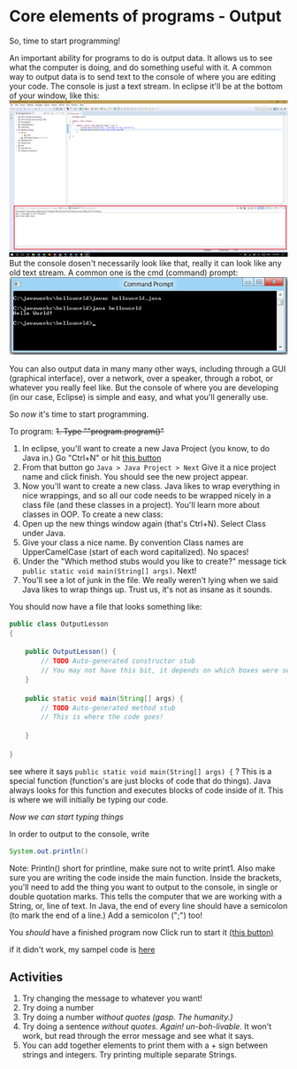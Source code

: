 # Core elements of programs - Output

So, time to start programming!

An important ability for programs to do is output data. 
It allows us to see what the computer is doing, and do something useful with it.
A common way to output data is to send text to the console of where you are editing your code.
The console is just a text stream. In eclipse it'll be at the bottom of your window, like this:
![Console Screenshot Eclipse](behind-the-scenes/Console-screenshot-eclipse.png)
But the console dosen't necessarily look like that, really it can look like any old text stream.
A common one is the cmd (command) prompt:
![Console Screenshot CMD](behind-the-scenes/Console-screenshot-cmd.png)

You can also output data in many many other ways, including through a GUI (graphical interface), over a network, over a speaker, through a robot, or whatever you really feel like.
But the console of where you are developing (in our case, Eclipse) is simple and easy, and what you'll generally use.

So *now* it's time to start programming.

To program:
~~1. Type ""program.program()"~~

1. In eclipse, you'll want to create a new Java Project (you know, to do Java in.) Go "Ctrl+N" or hit [this button](behind-the-scenes/Eclipse-new-java-project.png)
2. From that button go ```Java > Java Project > Next``` Give it a nice project name and click finish. You should see the new project appear.
3. Now you'll want to create a new class. Java likes to wrap everything in nice wrappings, and so all our code needs to be wrapped nicely in a class file (and these classes in a project). You'll learn more about classes in OOP. To create a new class:
4. Open up the new things window again (that's Ctrl+N). Select Class under Java.
5. Give your class a nice name. By convention Class names are UpperCamelCase (start of each word capitalized). No spaces!
6. Under the "Which method stubs would you like to create?" message tick ```public static void main(String[] args)```. Next!
7. You'll see a lot of junk in the file. We really weren't lying when we said Java likes to wrap things up. Trust us, it's not as insane as it sounds.

You should now have a file that looks something like:
```Java
public class OutputLesson
{

	public OutputLesson() {
		// TODO Auto-generated constructor stub
		// You may not have this bit, it depends on which boxes were selected. If you do have it, feel free to delete it, but it dosen't really matter
	}

	public static void main(String[] args) {
		// TODO Auto-generated method stub
		// This is where the code goes!

	}

}
```

see where it says ```public static void main(String[] args) {``` ? This is a special function (function's are just blocks of code that do things). Java always looks for this function and executes blocks of code inside of it. This is where we will initially be typing our code.

*Now we can start typing things*

In order to output to the console, write
```Java
System.out.println()
```
Note: Println() short for printline, make sure not to write print1. Also make sure you are writing the code inside the main function.
Inside the brackets, you'll need to add the thing you want to output to the console, in single or double quotation marks. This tells the computer that we are working with a String, or, line of text.
In Java, the end of every line should have a semicolon (to mark the end of a line.) Add a semicolon (";") too!

You *should* have a finished program now Click run to start it [(this button)](behind-the-scenes/Eclipse-run.png)

if it didn't work, my sampel code is [here](behind-the-scenes/2.1.-output-sample-code.md)

## Activities

1. Try changing the message to whatever you want!
2. Try doing a number
3. Try doing a number *without quotes (gasp. The humanity.)*
4. Try doing a sentence *without quotes. Again! un-boh-livable.* It won't work, but read through the error message and see what it says.
5. You can add together elements to print them with a + sign between strings and integers. Try printing multiple separate Strings.
